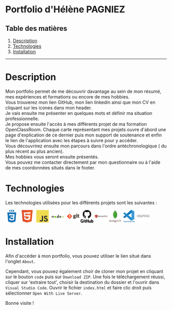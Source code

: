 # Portfolio d'Hélène PAGNIEZ

## Table des matières
1. [Description](#description)
2. [Technologies](#technologies)
3. [Installation](#installation)
***
# Description

Mon portfolio permet de me découvrir davantage au sein de mon résumé, mes expériences et formations ou encore de mes hobbies. <br>
Vous trouverez mon lien GitHub, mon lien linkedin ainsi que mon CV en cliquant sur les icones dans mon header.<br>
Je vais ensuite me présenter en quelques mots et définir ma situation professionnelle.<br>
Je propose ensuite l'accès à mes différents projet de ma formation OpenClassRoom. Chaque carte représentant mes projets ouvre d'abord une page d'explication de ce dernier puis mon support de soutenance et enfin le lien de l'application avec les étapes à suivre pour y accéder.<br>
Vous découvrirez ensuite mon parcours dans l'ordre antéchronologique ( du plus récent au plus ancien).<br>
Mes hobbies vous seront ensuite présentés.<br>
Vous pouvez me contacter directement par mon questionnaire ou à l'aide de mes coordonnées situés dans le footer.<br>

# Technologies

Les technologies utilisées pour les différents projets sont les suivantes : <br>
<div>
  <img src="https://github.com/devicons/devicon/blob/master/icons/css3/css3-plain-wordmark.svg"  title="CSS3" alt="CSS" width="40" height="40"/>&nbsp;
  <img src="https://github.com/devicons/devicon/blob/master/icons/html5/html5-original.svg" title="HTML5" alt="HTML" width="40" height="40"/>&nbsp;
  <img src="https://github.com/devicons/devicon/blob/master/icons/javascript/javascript-original.svg" title="JavaScript" alt="JavaScript" width="40" height="40"/>&nbsp;
  <img src="https://github.com/devicons/devicon/blob/master/icons/nodejs/nodejs-original-wordmark.svg" title="NodeJS" alt="NodeJS" width="40" height="40"/>&nbsp;
  <img src="https://github.com/devicons/devicon/blob/master/icons/git/git-original-wordmark.svg" title="Git" **alt="Git" width="40" height="40"/>
  <img src="https://github.com/devicons/devicon/blob/master/icons/github/github-original-wordmark.svg" title="GitHub" **alt="GitHub" width="40" height="40"/>
  <img src="https://github.com/devicons/devicon/blob/master/icons/angularjs/angularjs-original-wordmark.svg" title="Angular" **alt="Angular" width="40" height="40"/>
  <img src="https://github.com/devicons/devicon/blob/master/icons/mongodb/mongodb-original-wordmark.svg" title="MongoDB" **alt="MongoDB" width="40" height="40"/>
  <img src="https://github.com/devicons/devicon/blob/master/icons/vscode/vscode-original-wordmark.svg" title="VScode" **alt="VScode" width="40" height="40"/>
  <img src="https://github.com/devicons/devicon/blob/master/icons/express/express-original-wordmark.svg" title="Express" **alt="Express" width="40" height="40"/>
</div>

# Installation

Afin d'accéder à mon portfolio, vous pouvez utiliser le lien situé dans l'onglet `About`.

Cependant, vous pouvez également choir de cloner mon projet en cliquant sur le bouton `code` puis sur `Download ZIP`.
Une fois le téléchargement réussi, cliquer sur 'extraire tout', choisir la destination du dossier et l'ouvrir dans `Visual Studio Code`.
Ouvrir le fichier `index.html` et faire clic droit puis sélectionner `Open With Live Server`.

Bonne visite !
